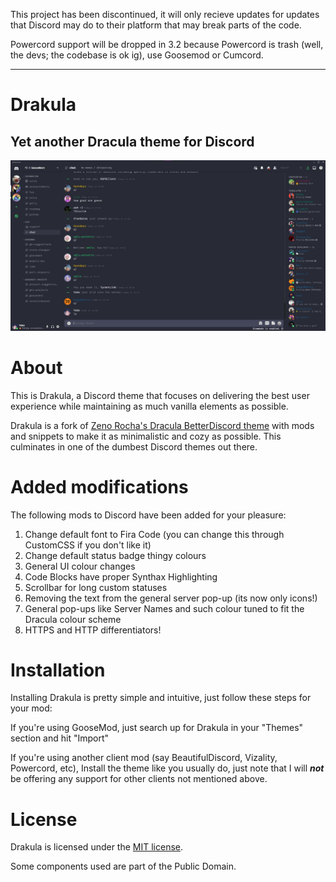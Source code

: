 This project has been discontinued, it will only recieve updates for updates that Discord may do to their platform that may break parts of the code.

Powercord support will be dropped in 3.2 because Powercord is trash (well, the devs; the codebase is ok ig), use Goosemod or Cumcord.

---

# Drakula
## Yet another Dracula theme for Discord

![Picture taken with Goosemod and some mods](/ast/FrontPage-v3.png "Drakula 3.2")

# About
This is Drakula, a Discord theme that focuses on delivering the best user experience while maintaining as much vanilla elements as possible.

Drakula is a fork of [Zeno Rocha's Dracula BetterDiscord theme](https://github.com/dracula/betterdiscord) with mods and snippets to make it as minimalistic and cozy as possible. This culminates in one of the dumbest Discord themes out there. 

# Added modifications
The following mods to Discord have been added for your pleasure:

1. Change default font to Fira Code (you can change this through CustomCSS if you don't like it)
2. Change default status badge thingy colours
3. General UI colour changes
4. Code Blocks have proper Synthax Highlighting
5. Scrollbar for long custom statuses
6. Removing the text from the general server pop-up (its now only icons!)
7. General pop-ups like Server Names and such colour tuned to fit the Dracula colour scheme
8. HTTPS and HTTP differentiators!

# Installation
Installing Drakula is pretty simple and intuitive, just follow these steps for your mod:

If you're using GooseMod, just search up for Drakula in your "Themes" section and hit "Import"

If you're using another client mod (say BeautifulDiscord, Vizality, Powercord, etc), Install the theme like you usually do, just note that I will ***not*** be offering any support for other clients not mentioned above.

# License
Drakula is licensed under the [MIT license](https://mit-license.org).

Some components used are part of the Public Domain.